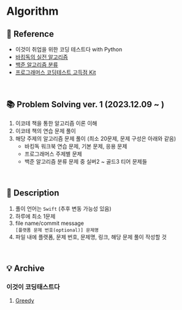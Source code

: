 # Algorithm

## 🔗 Reference
- 이것이 취업을 위한 코딩 테스트다 with Python
- [바킹독의 실전 알고리즘](https://github.com/encrypted-def/basic-algo-lecture)
- [백준 알고리즘 분류](https://www.acmicpc.net/problem/tags)
- [프로그래머스 코딩테스트 고득점 Kit](https://school.programmers.co.kr/learn/challenges?tab=algorithm_practice_kit)

</br>

## 📚 Problem Solving ver. 1 (2023.12.09 ~ )
1. 이코테 책을 통한 알고리즘 이론 이해
2. 이코테 책의 연습 문제 풀이
3. 해당 주제의 알고리즘 문제 풀이 (최소 20문제, 문제 구성은 아래와 같음)
   - 바킹독 워크북 연습 문제, 기본 문제, 응용 문제
   - 프로그래머스 주제별 문제 
   - 백준 알고리즘 분류 문제 중 실버2 ~ 골드3 티어 문제들
  

</br>

## 📌 Description
1. 풀이 언어는 `Swift` (추후 변동 가능성 있음)
2. 하루에 최소 1문제
3. file name/commit message </br>
     `[플랫폼 문제 번호(optional)] 문제명`
4. 파일 내에 플랫폼, 문제 번호, 문제명, 링크, 해당 문제 풀이 작성할 것

</br>

## 💡 Archive
### 이것이 코딩태스트다
1. [Greedy](https://picturesque-egret-903.notion.site/f25f5b8cab104658b2f4f059ddf9e848?pvs=4)
